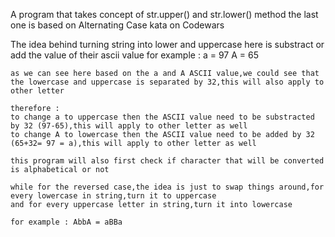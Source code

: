 A program that takes concept of str.upper() and str.lower() method
the last one is based on Alternating Case kata on Codewars

The idea behind turning string into lower and uppercase here is substract or add the value of their ascii value
for example :
a = 97
A = 65

    as we can see here based on the a and A ASCII value,we could see that the lowercase and uppercase is separated by 32,this will also apply to other letter

    therefore :
    to change a to uppercase then the ASCII value need to be substracted by 32 (97-65),this will apply to other letter as well
    to change A to lowercase then the ASCII value need to be added by 32 (65+32= 97 = a),this will apply to other letter as well

    this program will also first check if character that will be converted is alphabetical or not

    while for the reversed case,the idea is just to swap things around,for every lowercase in string,turn it to uppercase
    and for every uppercase letter in string,turn it into lowercase

    for example : AbbA = aBBa
